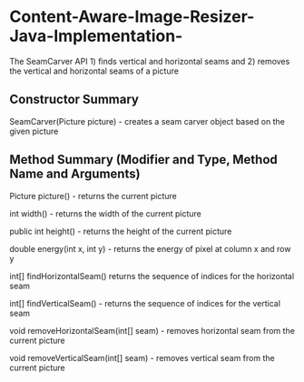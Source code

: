 # Content-Aware-Image-Resizer-Java-Implementation-
The SeamCarver API 1) finds vertical and horizontal seams and 2) removes the vertical and horizontal seams of a picture 

## Constructor Summary 
   SeamCarver(Picture picture) - creates a seam carver object based on the given picture

## Method Summary (Modifier and Type, Method Name and Arguments)
   Picture picture() - returns the current picture 

   int width() - returns the width of the current picture
   
   public int height() - returns the height of the current picture

   double energy(int x, int y) - returns the energy of pixel at column x and row y

   int[] findHorizontalSeam() returns the sequence of indices for the horizontal seam

   int[] findVerticalSeam() - returns the sequence of indices for the vertical seam

   void removeHorizontalSeam(int[] seam) - removes horizontal seam from the current picture

   void removeVerticalSeam(int[] seam) - removes vertical seam from the current picture
